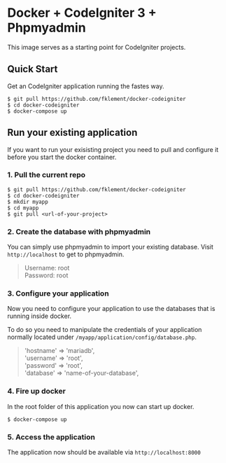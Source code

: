 # Docker + CodeIgniter 3 + Phpmyadmin

This image serves as a starting point for CodeIgniter projects.

## Quick Start

Get an CodeIgniter application running the fastes way.

```shell
$ git pull https://github.com/fklement/docker-codeigniter
$ cd docker-codeigniter
$ docker-compose up
```

## Run your existing application

If you want to run your exisisting project you need to pull and configure it before you start the docker container.

### 1. Pull the current repo

```shell
$ git pull https://github.com/fklement/docker-codeigniter
$ cd docker-codeigniter
$ mkdir myapp
$ cd myapp
$ git pull <url-of-your-project>
```

### 2. Create the database with phpmyadmin

You can simply use phpmyadmin to import your existing database.
Visit `http://localhost` to get to phpmyadmin.

> Username: root  
> Password: root  

### 3. Configure your application

Now you need to configure your application to use the databases that is running inside docker.

To do so you need to manipulate the credentials of your application normally located under `/myapp/application/config/database.php`.


> 'hostname' => 'mariadb',  
'username' => 'root',  
'password' => 'root',  
'database' => 'name-of-your-database',


### 4. Fire up docker

In the root folder of this application you now can start up docker.

```shell
$ docker-compose up
```

### 5. Access the application

The application now should be available via `http://localhost:8000`